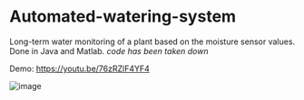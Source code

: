 # Automated-watering-system

Long-term water monitoring of a plant based on the moisture sensor values. Done in Java and Matlab.
*code has been taken down*

Demo: https://youtu.be/76zRZlF4YF4


![image](https://github.com/TarunK-EE/Automated-watering-system/assets/129455344/cd1a74a3-6c66-4594-9a56-a796596b67f6)
